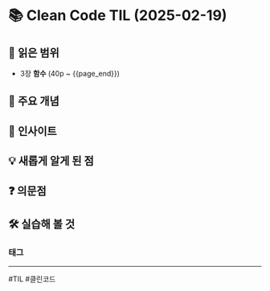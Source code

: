 # 📚 Clean Code TIL (2025-02-19)

## 📖 읽은 범위

- 3장 **함수** (40p ~ {{page_end}})

## 📌 주요 개념


## 📖 인사이트


## 💡 새롭게 알게 된 점


## ❓ 의문점


## 🛠️ 실습해 볼 것


### 태그
---
#TIL #클린코드 